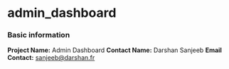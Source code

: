 # admin_dashboard

### Basic information 
**Project Name:** Admin Dashboard
**Contact Name:** Darshan Sanjeeb
**Email Contact:** sanjeeb@darshan.fr
